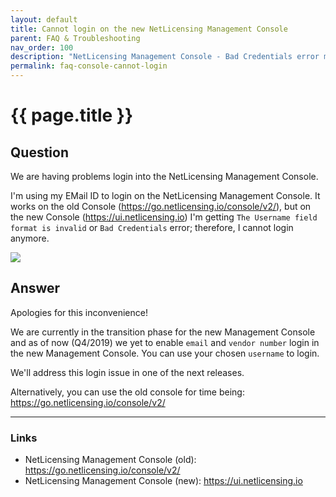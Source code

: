 ```yaml
---
layout: default
title: Cannot login on the new NetLicensing Management Console
parent: FAQ & Troubleshooting
nav_order: 100
description: "NetLicensing Management Console - Bad Credentials error message during the login"
permalink: faq-console-cannot-login
---
```


{{ page.title }}
=============

## Question

We are having problems login into the NetLicensing Management Console.

I'm using my EMail ID to login on the NetLicensing Management Console.
It works on the old Console (https://go.netlicensing.io/console/v2/), but on the new Console (https://ui.netlicensing.io) I'm getting `The Username field format is invalid` or `Bad Credentials` error; therefore, I cannot login anymore.

<a href="assets/images/faq-console-cannot-login.png" data-lightbox="paypal" data-title="Bad Credentials" data-alt="Bad Credentials">
  <img src="assets/images/faq-console-cannot-login.png" />
</a>

## Answer

Apologies for this inconvenience!

We are currently in the transition phase for the new Management Console and as of now (Q4/2019) we yet to enable `email` and `vendor number` login in the new Management Console.
You can use your chosen `username` to login.

We'll address this login issue in one of the next releases.


Alternatively, you can use the old console for time being: <a href="https://go.netlicensing.io/console/v2/" class="external-link">https://go.netlicensing.io/console/v2/</a>

---

### Links
- NetLicensing Management Console (old): <a href="https://go.netlicensing.io/console/v2/" class="external-link">https://go.netlicensing.io/console/v2/</a>
- NetLicensing Management Console (new): <a href="https://ui.netlicensing.io" class="external-link">https://ui.netlicensing.io</a>
